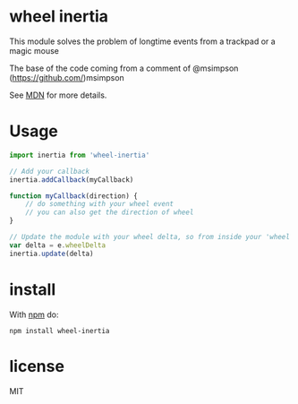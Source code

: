 # wheel inertia

This module solves the problem of longtime events from a trackpad or a magic mouse

The base of the code coming from a comment of @msimpson (https://github.com/)msimpson

See [MDN](https://github.com/jquery/jquery-mousewheel/issues/36)
for more details.

# Usage

``` js
import inertia from 'wheel-inertia'

// Add your callback
inertia.addCallback(myCallback)

function myCallback(direction) {
	// do something with your wheel event
	// you can also get the direction of wheel
}

// Update the module with your wheel delta, so from inside your 'wheel' listener...
var delta = e.wheelDelta
inertia.update(delta)
```

# install

With [npm](https://npmjs.org) do:

```
npm install wheel-inertia
```

# license

MIT
